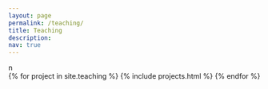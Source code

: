```yaml
---
layout: page
permalink: /teaching/
title: Teaching
description: 
nav: true
---
```

<div class="projects">n
    <div class="grid">
        {% for project in site.teaching  %}
     	    {% include projects.html %}
	{% endfor %}
    </div>
</div>